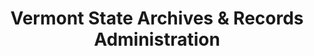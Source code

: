 ---
layout: repo
title: "Vermont State Archives & Records Administration"
id: 16312
permalink: repos/16312/
---